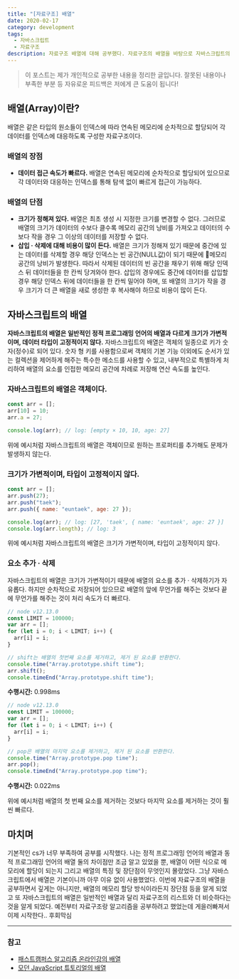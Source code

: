 ```yaml
---
title: "[자료구조] 배열"
date: 2020-02-17
category: development
tags:
  - 자바스크립트
  - 자료구조
description: 자료구조 배열에 대해 공부했다. 자료구조의 배열을 바탕으로 자바스크립트의 배열은 어떠한 특징이 있는지에 대해 공부 및 정리한 내용을 공유해본다.
---
```


> 이 포스트는 제가 개인적으로 공부한 내용을 정리한 글입니다. 잘못된 내용이나 부족한 부분 등 자유로운 피드백은 저에게 큰 도움이 됩니다!

## 배열(Array)이란?

배열은 같은 타입의 원소들이 인덱스에 따라 연속된 메모리에 순차적으로 할당되어 각 데이터를 인덱스에 대응하도록 구성한 자료구조이다.

### 배열의 장점

- **데이터 접근 속도가 빠르다.** 배열은 연속된 메모리에 순차적으로 할당되어 있으므로 각 데이터와 대응하는 인덱스를 통해 탐색 없이 빠르게 접근이 가능하다.

### 배열의 단점

- **크기가 정해져 있다.** 배열은 최초 생성 시 지정한 크기를 변경할 수 없다. 그러므로 배열의 크기가 데이터의 수보다 클수록 메모리 공간의 낭비를 가져오고 데이터의 수보다 작을 경우 그 이상의 데이터를 저장할 수 없다.
- **삽입 &#183; 삭제에 대해 비용이 많이 든다.** 배열은 크기가 정해져 있기 때문에 중간에 있는 데이터를 삭제할 경우 해당 인덱스는 빈 공간(NULL값)이 되기 때문에 메모리 공간의 낭비가 발생한다. 따라서 삭제된 데이터의 빈 공간을 채우기 위해 해당 인덱스 뒤 데이터들을 한 칸씩 당겨와야 한다. 삽입의 경우에도 중간에 데이터를 삽입할 경우 해당 인덱스 뒤에 데이터들을 한 칸씩 밀어야 하며, 또 배열의 크기가 작을 경우 크기가 더 큰 배열을 새로 생성한 후 복사해야 하므로 비용이 많이 든다.

## 자바스크립트의 배열

**자바스크립트의 배열은 일반적인 정적 프로그래밍 언어의 배열과 다르게 크기가 가변적이며, 데이터 타입이 고정적이지 않다.** 자바스크립트의 배열은 객체의 일종으로 키가 숫자(정수)로 되어 있다. 숫자 형 키를 사용함으로써 객체의 기본 기능 이외에도 순서가 있는 컬렉션을 제어하게 해주는 특수한 메소드를 사용할 수 있고, 내부적으로 특별하게 처리하여 배열의 요소를 인접한 메모리 공간에 차례로 저장해 연산 속도를 높인다.

### 자바스크립트의 배열은 객체이다.

```js
const arr = [];
arr[10] = 10;
arr.a = 27;

console.log(arr); // log: [empty × 10, 10, age: 27]
```

위에 예시처럼 자바스크립트의 배열은 객체이므로 원하는 프로퍼티를 추가해도 문제가 발생하지 않는다.

### 크기가 가변적이며, 타입이 고정적이지 않다.

```js
const arr = [];
arr.push(27);
arr.push("taek");
arr.push({ name: "euntaek", age: 27 });

console.log(arr); // log: [27, 'taek', { name: 'euntaek', age: 27 }]
console.log(arr.length); // log: 3
```

위에 예시처럼 자바스크립트의 배열은 크기가 가변적이며, 타입이 고정적이지 않다.

### 요소 추가 &#183; 삭제

자바스크립트의 배열은 크기가 가변적이기 때문에 배열의 요소를 추가 &#183; 삭제하기가 자유롭다. 하지만 순차적으로 저장되어 있으므로 배열의 앞에 무언가를 해주는 것보다 끝에 무언가를 해주는 것이 처리 속도가 더 빠르다.

```js
// node v12.13.0
const LIMIT = 100000;
var arr = [];
for (let i = 0; i < LIMIT; i++) {
  arr[i] = i;
}

// shift는 배열의 첫번째 요소를 제거하고, 제거 된 요소를 반환한다.
console.time("Array.prototype.shift time");
arr.shift();
console.timeEnd("Array.prototype.shift time");
```

**수행시간:** 0.998ms

```js
// node v12.13.0
const LIMIT = 100000;
var arr = [];
for (let i = 0; i < LIMIT; i++) {
  arr[i] = i;
}

// pop은 배열의 마지막 요소를 제거하고, 제거 된 요소를 반환한다.
console.time("Array.prototype.pop time");
arr.pop();
console.timeEnd("Array.prototype.pop time");
```

**수행시간:** 0.022ms

위에 예시처럼 배열의 첫 번째 요소를 제거하는 것보다 마지막 요소를 제거하는 것이 훨씬 빠르다.

## 마치며

기본적인 cs가 너무 부족하여 공부를 시작했다. 나는 정적 프로그래밍 언어의 배열과 동적 프로그래밍 언어의 배열 둘의 차이점만 조금 알고 있었을 뿐, 배열이 어떤 식으로 메모리에 할당이 되는지 그리고 배열의 특징 및 장단점이 무엇인지 몰랐었다. 그냥 자바스크립트에서 배열은 기본이니까 아무 이유 없이 사용했었다. 이번에 자료구조의 배열을 공부하면서 깊게는 아니지만, 배열의 메모리 할당 방식이라든지 장단점 등을 알게 되었고 또 자바스크립트의 배열은 일반적인 배열과 달리 자료구조의 리스트와 더 비슷하다는 것을 알게 되었다. 예전부터 자료구조랑 알고리즘을 공부하려고 했었는데 게을러빠져서 이제 시작한다.. 후회막심

---

### 참고

- [패스트캠퍼스 알고리즘 온라인강의 배열](https://www.fastcampus.co.kr/dev_online_algo/)
- [모던 JavaScript 튜토리얼의 배열](https://ko.javascript.info/array)
